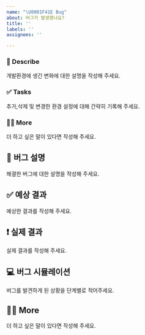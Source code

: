 ```yaml
---
name: "\U0001F41E Bug"
about: 버그가 발생했나요?
title: ''
labels: ''
assignees: ''

---
```


### 🤔 Describe
개발환경에 생긴 변화에 대한 설명을 작성해 주세요.

### ✅ Tasks
추가,삭제 및 변경한 환경 설정에 대해 간략히 기록해 주세요.

### 🙋🏻 More
더 하고 싶은 말이 있다면 작성해 주세요.

## 🐞 버그 설명
해결한 버그에 대한 설명을 작성해 주세요.

## ✅ 예상 결과
예상한 결과를 작성해 주세요.

## ❗ 실제 결과
실제 결과를 작성해 주세요.

## 💻 버그 시뮬레이션
버그를 발견하게 된 상황을 단계별로 적어주세요.

## 🙋🏻 More
더 하고 싶은 말이 있다면 작성해 주세요.
